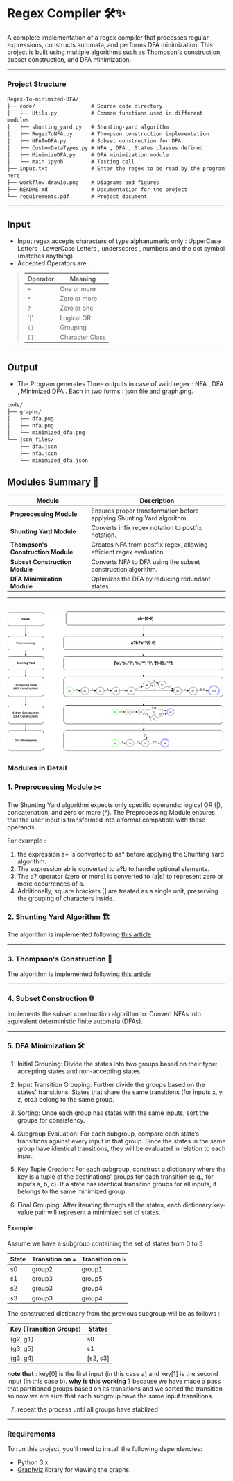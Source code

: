 
# Regex Compiler 🛠️✨

A complete implementation of a regex compiler that processes regular expressions, constructs automata, and performs DFA minimization. This project is built using multiple algorithms such as Thompson's construction, subset construction, and DFA minimization.

---
### Project Structure
```
Regex-To-minimized-DFA/
├── code/                  # Source code directory
│   ├── Utils.py           # Common functions used in different modules
│   ├── shunting_yard.py   # Shunting-yard algorithm
│   ├── RegexToNFA.py      # Thompson construction implementation
│   ├── NFAToDFA.py        # Subset construction for DFA
│   ├── CustomDataTypes.py # NFA , DFA , States classes defined 
│   ├── MinimizeDFA.py     # DFA minimization module
│   └── main.ipynb         # Testing cell
├── input.txt              # Enter the regex to be read by the program here 
├── workflow.drawio.png    # Diagrams and figures
├── README.md              # Documentation for the project   
└── requirements.pdf       # Project document
```
---
## Input 
- Input regex accepts characters of type alphanumeric only : UpperCase Letters , LowerCase Letters , underscores , numbers and the dot symbol (matches anything).
- Accepted Operators are :
  
> | Operator | Meaning          |
> |----------|------------------|
> | `+`      | One or more      |
> | `*`      | Zero or more     |
> | `?`      | Zero or one      |
> | '\|'      | Logical OR       |
> | `()`     | Grouping         |
> | `[]`     | Character Class  |
---
## Output
- The Program generates Three outputs in case of valid regex  : NFA , DFA , Minimized DFA . Each in two forms : json file and graph.png.
```
code/
├── graphs/
│   ├── dfa.png
│   ├── nfa.png
│   └── minimized_dfa.png
└── json_files/
    ├── dfa.json
    ├── nfa.json
    └── minimized_dfa.json
```

## Modules Summary 🚀

| **Module**                        | **Description**                                                               |
|------------------------------------|-------------------------------------------------------------------------------|
| **Preprocessing Module**           | Ensures proper transformation before applying Shunting Yard algorithm.        |
| **Shunting Yard Module**           | Converts infix regex notation to postfix notation.                            |
| **Thompson's Construction Module** | Creates NFA from postfix regex, allowing efficient regex evaluation.         |
| **Subset Construction Module**     | Converts NFA to DFA using the subset construction algorithm.                             |
| **DFA Minimization Module**        | Optimizes the DFA by reducing redundant states.                              |

---
![Workflow Diagram](workflow.drawio.png)
---
### Modules in Detail

### 1. Preprocessing Module ✂️
The Shunting Yard algorithm expects only specific operands: logical OR (|), concatenation, and zero or more (*). The Preprocessing Module ensures that the user input is transformed into a format compatible with these operands.

For example :
1. the expression a+ is converted to aa* before applying the Shunting Yard algorithm.
2. The expression ab is converted to a?b to handle optional elements.
3. The a? operator (zero or more) is converted to (a|ε) to represent zero or more occurrences of a.
4. Additionally, square brackets [] are treated as a single unit, preserving the grouping of characters inside.



### 2. Shunting Yard Algorithm 🏗️
The algorithm is implemented following [this article](https://gregorycernera.medium.com/converting-regular-expressions-to-postfix-notation-with-the-shunting-yard-algorithm-63d22ea1cf88)

---

### 3. Thompson's Construction 🤖
The algorithm is implemented following [this article](https://medium.com/swlh/visualizing-thompsons-construction-algorithm-for-nfas-step-by-step-f92ef378581b)

---

### 4. Subset Construction 🌐
Implements the subset construction algorithm to:
Convert NFAs into equivalent deterministic finite automata (DFAs).

---

### 5. DFA Minimization 🛠️
1) Initial Grouping: Divide the states into two groups based on their type: accepting states and non-accepting states.

2) Input Transition Grouping: Further divide the groups based on the states' transitions. States that share the same transitions (for inputs x, y, z, etc.) belong to the same group.

3) Sorting: Once each group has states with the same inputs, sort the groups for consistency.

4) Subgroup Evaluation: For each subgroup, compare each state’s transitions against every input in that group. Since the states in the same group have identical transitions, they will be evaluated in relation to each input.

5) Key Tuple Creation: For each subgroup, construct a dictionary where the key is a tuple of the destinations' groups for each transition (e.g., for inputs a, b, c). If a state has identical transition groups for all inputs, it belongs to the same minimized group.

6) Final Grouping: After iterating through all the states, each dictionary key-value pair will represent a minimized set of states.
#### Example :
Assume we have a subgroup containing the set of states from 0 to 3 


| State | Transition on `a` | Transition on `b` |
|-------|-------------------|-------------------|
|  s0   |      group2       |      group1       |
|  s1   |      group3       |      group5       |
|  s2   |      group3       |      group4       |
|  s3   |      group3       |      group4       |

The constructed dictionary from the previous subgroup will be as follows :

 
| Key (Transition Groups) | States         |
|-------------------------|----------------|
| (g2, g1)                | s0             |
| (g3, g5)                | s1             |
| (g3, g4)                | [s2, s3]       |

**note that** : key[0] is the first input (in this case a) and key[1] is the second input (in this case b).
**why is this working** ? because we have made a pass that partitioned groups based on its transitions and we sorted the transition so now we are sure that each subgroup have the same input transitions.

7) repeat the process until all groups have stablized 
---
### Requirements
To run this project, you'll need to install the following dependencies:

- Python 3.x
- [Graphviz](https://graphviz.org/download/) library for viewing the graphs.

